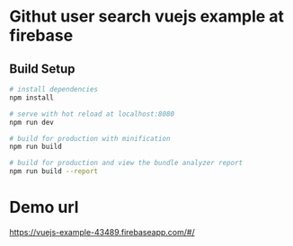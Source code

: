 # Githut user search vuejs example at firebase 

## Build Setup

``` bash
# install dependencies
npm install

# serve with hot reload at localhost:8080
npm run dev

# build for production with minification
npm run build

# build for production and view the bundle analyzer report
npm run build --report
```

# Demo url
https://vuejs-example-43489.firebaseapp.com/#/

